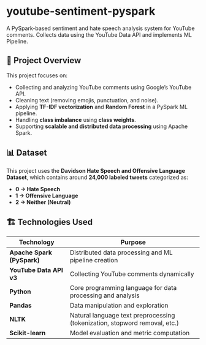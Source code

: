 # youtube-sentiment-pyspark

A PySpark-based sentiment and hate speech analysis system for YouTube comments. Collects data using the YouTube Data API and implements ML Pipeline.

## 🧠 Project Overview

This project focuses on:  
- Collecting and analyzing YouTube comments using Google’s YouTube API.  
- Cleaning text (removing emojis, punctuation, and noise).  
- Applying **TF-IDF vectorization** and **Random Forest** in a PySpark ML pipeline.  
- Handling **class imbalance** using **class weights**.  
- Supporting **scalable and distributed data processing** using Apache Spark.

## 📊 Dataset

This project uses the **Davidson Hate Speech and Offensive Language Dataset**, which contains around **24,000 labeled tweets** categorized as:
- **0 → Hate Speech**
- **1 → Offensive Language**
- **2 → Neither (Neutral)**

## 🏗️ Technologies Used  

| Technology | Purpose |
|-------------|----------|
| **Apache Spark (PySpark)** | Distributed data processing and ML pipeline creation |
| **YouTube Data API v3** | Collecting YouTube comments dynamically |
| **Python** | Core programming language for data processing and analysis |
| **Pandas** | Data manipulation and exploration |
| **NLTK** | Natural language text preprocessing (tokenization, stopword removal, etc.) |
| **Scikit-learn** | Model evaluation and metric computation |


